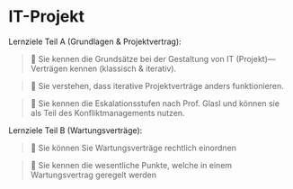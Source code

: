 # IT-Projekt

Lernziele Teil A (Grundlagen & Projektvertrag):

> 🎯 Sie kennen die Grundsätze bei der Gestaltung von IT (Projekt)—Verträgen kennen (klassisch & iterativ).

> 🎯 Sie verstehen, dass iterative Projektverträge anders funktionieren.

>  🎯 Sie kennen die Eskalationsstufen nach Prof. Glasl und können sie als Teil des Konfliktmanagements nutzen.

Lernziele Teil B (Wartungsverträge):

> 🎯 Sie können Sie Wartungsverträge rechtlich einordnen

> 🎯 Sie kennen die wesentliche Punkte, welche in einem Wartungsvertrag geregelt werden  